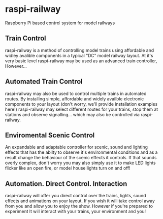# raspi-railway
Raspberry Pi based control system for model railways

## Train Control
raspi-railway is a method of controlling model trains using affordable and widley avalible components in a typical "DC" model railway layout. At it's very basic level raspi-railway may be used as an advanced train controller, However...

## Automated Train Control
raspi-railway may also be used to control multiple trains in automated routes. By installing simple, affordable and widely availble electronic components to your layout (don't worry, we'll provide installation examples here!) raspi-railway may select different routes for your trains, stop them at stations and observe signalling... which may also be controlled via raspi-railway.

## Enviromental Scenic Control
An expandable and adaptable controller for scenic, sound and lighting effects that has the abilty to observe it's environmental conditions and as a result change the behaviour of the scenic effects it controls. If that sounds overly complex, don't worry you may also simply use it to make LED lights flicker like an open fire, or model house lights turn on and off!

## Automation. Direct Control. Interaction
raspi-railway will offer you direct control over the trains, lights, sound effects and animations on your layout. If you wish it will take control away from you and allow you to enjoy the show. However if you're prepared to experiment It will interact with your trains, your environment and you!

